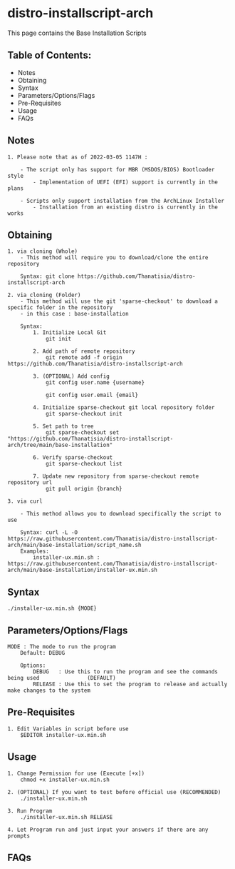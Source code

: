 # distro-installscript-arch

This page contains the Base Installation Scripts

## Table of Contents:
- Notes
- Obtaining
- Syntax
- Parameters/Options/Flags
- Pre-Requisites
- Usage
- FAQs

## Notes
	1. Please note that as of 2022-03-05 1147H : 

		- The script only has support for MBR (MSDOS/BIOS) Bootloader style
			- Implementation of UEFI (EFI) support is currently in the plans

		- Scripts only support installation from the ArchLinux Installer
			- Installation from an existing distro is currently in the works

## Obtaining
	1. via cloning (Whole)
		- This method will require you to download/clone the entire repository

		Syntax: git clone https://github.com/Thanatisia/distro-installscript-arch

	2. via cloning (Folder)
		- This method will use the git 'sparse-checkout' to download a specific folder in the repository
		- in this case : base-installation

		Syntax: 
			1. Initialize Local Git
				git init

			2. Add path of remote repository
				git remote add -f origin https://github.com/Thanatisia/distro-installscript-arch

			3. (OPTIONAL) Add config
				git config user.name {username}

				git config user.email {email}

			4. Initialize sparse-checkout git local repository folder
				git sparse-checkout init

			5. Set path to tree
				git sparse-checkout set "https://github.com/Thanatisia/distro-installscript-arch/tree/main/base-installation"

			6. Verify sparse-checkout
				git sparse-checkout list

			7. Update new repository from sparse-checkout remote repository url
				git pull origin {branch}

	3. via curl

		- This method allows you to download specifically the script to use

		Syntax: curl -L -O https://raw.githubusercontent.com/Thanatisia/distro-installscript-arch/main/base-installation/script_name.sh
		Examples:
			installer-ux.min.sh : https://raw.githubusercontent.com/Thanatisia/distro-installscript-arch/main/base-installation/installer-ux.min.sh

## Syntax

	./installer-ux.min.sh {MODE}


## Parameters/Options/Flags

	MODE : The mode to run the program
		Default: DEBUG
		
		Options:
			DEBUG	: Use this to run the program and see the commands being used 				(DEFAULT)
			RELEASE : Use this to set the program to release and actually make changes to the system

## Pre-Requisites

	1. Edit Variables in script before use
		$EDITOR installer-ux.min.sh
	
## Usage

	1. Change Permission for use (Execute [+x])
		chmod +x installer-ux.min.sh

	2. (OPTIONAL) If you want to test before official use (RECOMMENDED)
		./installer-ux.min.sh

	3. Run Program
		./installer-ux.min.sh RELEASE

	4. Let Program run and just input your answers if there are any prompts

## FAQs

